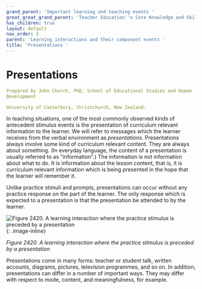 ```yaml
---
grand_parent: 'Important learning and teaching events '
great_great_grand_parent: 'Teacher Education''s Core Knowledge and Skills.'
has_children: true
layout: default
nav_order: 2
parent: 'Learning interactions and their component events '
title: 'Presentations '
---
```

# Presentations


```yaml
Prepared by John Church, PhD, School of Educational Studies and Human
Development

University of Canterbury, Christchurch, New Zealand.
```


In teaching situations, one of the most commonly observed kinds of
antecedent stimulus events is the presentation of curriculum relevant
information to the learner. We will refer to messages which the learner
receives from the verbal environment as *presentations*. Presentations
always involve some kind of curriculum relevant content. They are always
about something. (In everyday language, the content of a presentation is
usually referred to as "information".) The information is not
information about what to do. It is information about the lesson
content, that is, it is curriculum relevant information which is being
presented in the hope that the learner will remember it.

Unlike practice stimuli and prompts, presentations can occur without any
practice response on the part of the learner. The only response which is
expected to a presentation is that the presentation be attended to by
the learner.

![Figure 2420. A learning interaction where the practice stimulus is
preceded by a
presentation](../../../../../assets/images/TECKSFig2420.png "Figure 2420. A learning interaction where the practice stimulus is preceded by a presentation"){: .image-inline}

*Figure 2420. A learning interaction where the practice stimulus is
preceded by a presentation*

Presentations come in many forms: teacher or student talk, written
accounts, diagrams, pictures, television programmes, and so on. In
addition, presentations can differ in a number of important ways. They
may differ with respect to mode, content, and meaningfulness, for
example.
